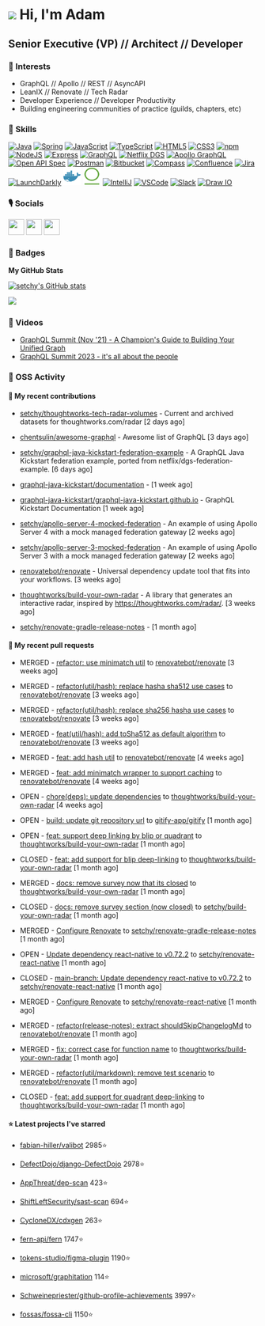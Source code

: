 ![](https://user-images.githubusercontent.com/18350557/176309783-0785949b-9127-417c-8b55-ab5a4333674e.gif) Hi, I'm Adam
============================================================================================================================

Senior Executive (VP) // Architect // Developer
-----------------------------------------------

### 🔭 Interests

- GraphQL // Apollo // REST // AsyncAPI
- LeanIX // Renovate // Tech Radar
- Developer Experience // Developer Productivity
- Building engineering communities of practice (guilds, chapters, etc)

### 💪 Skills

<p align="left">
  <a href="https://www.oracle.com/java/" target="_blank" rel="noreferrer"><img src="https://raw.githubusercontent.com/danielcranney/readme-generator/main/public/icons/skills/java-colored.svg" width="36" height="36" alt="Java" /></a>
  <a href="https://spring.io/" target="_blank" rel="noreferrer"><img src="https://cdn.worldvectorlogo.com/logos/spring-3.svg" width="36" height="36" alt="Spring" /></a> 
  <a href="https://developer.mozilla.org/en-US/docs/Web/JavaScript" target="_blank" rel="noreferrer"><img src="https://raw.githubusercontent.com/danielcranney/readme-generator/main/public/icons/skills/javascript-colored.svg" width="36" height="36" alt="JavaScript" /></a>
  <a href="https://www.typescriptlang.org/" target="_blank" rel="noreferrer"><img src="https://raw.githubusercontent.com/danielcranney/readme-generator/main/public/icons/skills/typescript-colored.svg" width="36" height="36" alt="TypeScript" /></a>
  <a href="https://developer.mozilla.org/en-US/docs/Glossary/HTML5" target="_blank" rel="noreferrer"><img src="https://raw.githubusercontent.com/danielcranney/readme-generator/main/public/icons/skills/html5-colored.svg" width="36" height="36" alt="HTML5" /></a>
  <a href="https://www.w3.org/TR/CSS/#css" target="_blank" rel="noreferrer"><img src="https://raw.githubusercontent.com/danielcranney/readme-generator/main/public/icons/skills/css3-colored.svg" width="36" height="36" alt="CSS3" /></a>
  <a href="https://www.npmjs.com//" target="_blank" rel="noreferrer"><img src="https://cdn.worldvectorlogo.com/logos/npm-square-red-1.svg" width="36" height="36" alt="npm" /></a>
  <a href="https://nodejs.org/en/" target="_blank" rel="noreferrer"><img src="https://raw.githubusercontent.com/danielcranney/readme-generator/main/public/icons/skills/nodejs-colored.svg" width="36" height="36" alt="NodeJS" /></a>
  <a href="https://expressjs.com/" target="_blank" rel="noreferrer"><img src="https://raw.githubusercontent.com/danielcranney/readme-generator/main/public/icons/skills/express-colored.svg" width="36" height="36" alt="Express" /></a>
  <a href="https://graphql.org/" target="_blank" rel="noreferrer"><img src="https://raw.githubusercontent.com/danielcranney/readme-generator/main/public/icons/skills/graphql-colored.svg" width="36" height="36" alt="GraphQL" /></a>
  <a href="https://netflix.github.io/dgs/" target="_blank" rel="noreferrer"><img src="https://raw.githubusercontent.com/Netflix/dgs/main/docs/images/dgs-framework-brand/Icon/dgs-icon--blue.svg" width="36" height="36" alt="Netflix DGS" /></a>
  <a href="https://apollographql.com/" target="_blank" rel="noreferrer"><img src="https://cdn.worldvectorlogo.com/logos/apollo-graphql-compact.svg" width="36" height="36" alt="Apollo GraphQL" /></a>
  <a href="https://swagger.io/specification/" target="_blank" rel="noreferrer"><img src="https://cdn.worldvectorlogo.com/logos/openapi-1.svg" width="36" height="36" alt="Open API Spec" /></a>
  <a href="https://www.postman.com//" target="_blank" rel="noreferrer"><img src="https://cdn.worldvectorlogo.com/logos/postman.svg" width="36" height="36" alt="Postman" /></a>
  <a href="https://www.atlassian.com/software/bitbucket" target="_blank" rel="noreferrer"><img src="https://cdn.worldvectorlogo.com/logos/bitbucket-icon.svg" width="36" height="36" alt="Bitbucket" /></a>
  <a href="https://www.atlassian.com/software/compass" target="_blank" rel="noreferrer"><img src="https://cdn.worldvectorlogo.com/logos/atlassian-compass-1.svg" width="36" height="36" alt="Compass" /></a>
  <a href="https://www.atlassian.com/software/confluence" target="_blank" rel="noreferrer"><img src="https://cdn.worldvectorlogo.com/logos/confluence-1.svg" width="36" height="36" alt="Confluence" /></a>
  <a href="https://www.atlassian.com/software/jira" target="_blank" rel="noreferrer"><img src="https://cdn.worldvectorlogo.com/logos/jira-1.svg" width="36" height="36" alt="Jira" /></a>
  <a href="https://launchdarkly.com/" target="_blank" rel="noreferrer"><img src="https://cdn.worldvectorlogo.com/logos/launchdarkly-2.svg" width="36" height="36" alt="LaunchDarkly" /></a>
  <a href="https://docker.com/" target="_blank" rel="noreferrer"><img src="https://raw.githubusercontent.com/nx211/homer-icons/master/png/docker.png" width="36" height="36" alt="Docker" /></a>
  <a href="https://jfrog.com/artifactory/" target="_blank" rel="noreferrer"><img src="https://raw.githubusercontent.com/nx211/homer-icons/master/png/artifactory.png" width="36" height="36" alt="Artifactory" /></a>
  <a href="https://www.jetbrains.com/idea/" target="_blank" rel="noreferrer"><img src="https://cdn.worldvectorlogo.com/logos/intellij-idea-1.svg" width="36" height="36" alt="IntelliJ" /></a>
  <a href="https://code.visualstudio.com/" target="_blank" rel="noreferrer"><img src="https://cdn.worldvectorlogo.com/logos/visual-studio-code-1.svg" width="36" height="36" alt="VSCode" /></a>
  <a href="https://slack.com/" target="_blank" rel="noreferrer"><img src="https://cdn.worldvectorlogo.com/logos/slack-new-logo.svg" width="36" height="36" alt="Slack" /></a>
  <a href="https://drawio-app.com/" target="_blank" rel="noreferrer"><img src="https://cdn.worldvectorlogo.com/logos/draw-io.svg" width="36" height="36" alt="Draw IO" /></a>
</p>

                      

### 🎙️ Socials
                  
<p align="left">
  <a href="https://www.github.com/setchy" target="_blank" rel="noreferrer"><img src="https://raw.githubusercontent.com/danielcranney/readme-generator/main/public/icons/socials/github.svg" width="32" height="32" /></a>
  <a href="https://www.linkedin.com/in/adamsetch" target="_blank" rel="noreferrer"><img src="https://raw.githubusercontent.com/danielcranney/readme-generator/main/public/icons/socials/linkedin.svg" width="32" height="32" /></a>
  <a href="https://www.twitter.com/setchy87" target="_blank" rel="noreferrer"><img src="https://raw.githubusercontent.com/danielcranney/readme-generator/main/public/icons/socials/twitter.svg" width="32" height="32" /></a>
</p>

### 📛 Badges

<b>My GitHub Stats</b>

<a href="http://www.github.com/setchy"><img src="https://github-readme-stats.vercel.app/api?username=setchy&show_icons=true&hide=&count_private=true&title_color=0891b2&text_color=ffffff&icon_color=0891b2&bg_color=1c1917&hide_border=true&show_icons=true" alt="setchy's GitHub stats" /></a>

<a href="http://www.github.com/setchy"><img src="https://github-readme-streak-stats.herokuapp.com/?user=setchy&stroke=ffffff&background=1c1917&ring=0891b2&fire=0891b2&currStreakNum=ffffff&currStreakLabel=0891b2&sideNums=ffffff&sideLabels=ffffff&dates=ffffff&hide_border=true" /></a>

### 📼 Videos

- [GraphQL Summit (Nov '21) - A Champion's Guide to Building Your Unified Graph](https://www.apollographql.com/events/roundtable/graphql-summit-november-2021/a-champions-guide-to-building-your-unified-graph)
- [GraphQL Summit 2023 - it's all about the people](https://www.youtube.com/watch?v=090IWEcHbJc)

### 🎯 OSS Activity
#### 🚀 My recent contributions



- [setchy/thoughtworks-tech-radar-volumes](https://github.com/setchy/thoughtworks-tech-radar-volumes) - Current and archived datasets for thoughtworks.com/radar  [2 days ago]

- [chentsulin/awesome-graphql](https://github.com/chentsulin/awesome-graphql) - Awesome list of GraphQL [3 days ago]

- [setchy/graphql-java-kickstart-federation-example](https://github.com/setchy/graphql-java-kickstart-federation-example) - A GraphQL Java Kickstart federation example, ported from netflix/dgs-federation-example. [6 days ago]

- [graphql-java-kickstart/documentation](https://github.com/graphql-java-kickstart/documentation) -  [1 week ago]

- [graphql-java-kickstart/graphql-java-kickstart.github.io](https://github.com/graphql-java-kickstart/graphql-java-kickstart.github.io) - GraphQL Kickstart Documentation [1 week ago]

- [setchy/apollo-server-4-mocked-federation](https://github.com/setchy/apollo-server-4-mocked-federation) - An example of using Apollo Server 4 with a mock managed federation gateway [2 weeks ago]

- [setchy/apollo-server-3-mocked-federation](https://github.com/setchy/apollo-server-3-mocked-federation) - An example of using Apollo Server 3 with a mock managed federation gateway [2 weeks ago]

- [renovatebot/renovate](https://github.com/renovatebot/renovate) - Universal dependency update tool that fits into your workflows. [3 weeks ago]

- [thoughtworks/build-your-own-radar](https://github.com/thoughtworks/build-your-own-radar) - A library that generates an interactive radar, inspired by https://thoughtworks.com/radar/. [3 weeks ago]

- [setchy/renovate-gradle-release-notes](https://github.com/setchy/renovate-gradle-release-notes) -  [1 month ago]

#### 🎉 My recent pull requests



- MERGED - [refactor: use minimatch util](https://github.com/renovatebot/renovate/pull/23549) to [renovatebot/renovate](https://github.com/renovatebot/renovate) [3 weeks ago]

- MERGED - [refactor(util/hash): replace hasha sha512 use cases](https://github.com/renovatebot/renovate/pull/23548) to [renovatebot/renovate](https://github.com/renovatebot/renovate) [3 weeks ago]

- MERGED - [refactor(util/hash): replace sha256 hasha use cases](https://github.com/renovatebot/renovate/pull/23547) to [renovatebot/renovate](https://github.com/renovatebot/renovate) [3 weeks ago]

- MERGED - [feat(util/hash): add toSha512 as default algorithm](https://github.com/renovatebot/renovate/pull/23544) to [renovatebot/renovate](https://github.com/renovatebot/renovate) [3 weeks ago]

- MERGED - [feat: add hash util](https://github.com/renovatebot/renovate/pull/23524) to [renovatebot/renovate](https://github.com/renovatebot/renovate) [4 weeks ago]

- MERGED - [feat: add minimatch wrapper to support caching](https://github.com/renovatebot/renovate/pull/23515) to [renovatebot/renovate](https://github.com/renovatebot/renovate) [4 weeks ago]

- OPEN - [ chore(deps): update dependencies](https://github.com/thoughtworks/build-your-own-radar/pull/338) to [thoughtworks/build-your-own-radar](https://github.com/thoughtworks/build-your-own-radar) [4 weeks ago]

- OPEN - [build: update git repository url](https://github.com/gitify-app/gitify/pull/593) to [gitify-app/gitify](https://github.com/gitify-app/gitify) [1 month ago]

- OPEN - [feat: support deep linking by blip or quadrant](https://github.com/thoughtworks/build-your-own-radar/pull/337) to [thoughtworks/build-your-own-radar](https://github.com/thoughtworks/build-your-own-radar) [1 month ago]

- CLOSED - [feat: add support for blip deep-linking](https://github.com/thoughtworks/build-your-own-radar/pull/336) to [thoughtworks/build-your-own-radar](https://github.com/thoughtworks/build-your-own-radar) [1 month ago]

- MERGED - [docs: remove survey now that its closed](https://github.com/thoughtworks/build-your-own-radar/pull/334) to [thoughtworks/build-your-own-radar](https://github.com/thoughtworks/build-your-own-radar) [1 month ago]

- CLOSED - [docs: remove survey section (now closed)](https://github.com/setchy/build-your-own-radar/pull/1) to [setchy/build-your-own-radar](https://github.com/setchy/build-your-own-radar) [1 month ago]

- MERGED - [Configure Renovate](https://github.com/setchy/renovate-gradle-release-notes/pull/1) to [setchy/renovate-gradle-release-notes](https://github.com/setchy/renovate-gradle-release-notes) [1 month ago]

- OPEN - [Update dependency react-native to v0.72.2](https://github.com/setchy/renovate-react-native/pull/4) to [setchy/renovate-react-native](https://github.com/setchy/renovate-react-native) [1 month ago]

- CLOSED - [main-branch: Update dependency react-native to v0.72.2](https://github.com/setchy/renovate-react-native/pull/2) to [setchy/renovate-react-native](https://github.com/setchy/renovate-react-native) [1 month ago]

- MERGED - [Configure Renovate](https://github.com/setchy/renovate-react-native/pull/1) to [setchy/renovate-react-native](https://github.com/setchy/renovate-react-native) [1 month ago]

- MERGED - [refactor(release-notes): extract shouldSkipChangelogMd](https://github.com/renovatebot/renovate/pull/23274) to [renovatebot/renovate](https://github.com/renovatebot/renovate) [1 month ago]

- MERGED - [fix: correct case for function name](https://github.com/thoughtworks/build-your-own-radar/pull/332) to [thoughtworks/build-your-own-radar](https://github.com/thoughtworks/build-your-own-radar) [1 month ago]

- MERGED - [refactor(util/markdown): remove test scenario](https://github.com/renovatebot/renovate/pull/23272) to [renovatebot/renovate](https://github.com/renovatebot/renovate) [1 month ago]

- CLOSED - [feat: add support for quadrant deep-linking](https://github.com/thoughtworks/build-your-own-radar/pull/331) to [thoughtworks/build-your-own-radar](https://github.com/thoughtworks/build-your-own-radar) [1 month ago]

#### ⭐ Latest projects I've starred



- [fabian-hiller/valibot](https://github.com/fabian-hiller/valibot) 2985⭐

- [DefectDojo/django-DefectDojo](https://github.com/DefectDojo/django-DefectDojo) 2978⭐

- [AppThreat/dep-scan](https://github.com/AppThreat/dep-scan) 423⭐

- [ShiftLeftSecurity/sast-scan](https://github.com/ShiftLeftSecurity/sast-scan) 694⭐

- [CycloneDX/cdxgen](https://github.com/CycloneDX/cdxgen) 263⭐

- [fern-api/fern](https://github.com/fern-api/fern) 1747⭐

- [tokens-studio/figma-plugin](https://github.com/tokens-studio/figma-plugin) 1190⭐

- [microsoft/graphitation](https://github.com/microsoft/graphitation) 114⭐

- [Schweinepriester/github-profile-achievements](https://github.com/Schweinepriester/github-profile-achievements) 3997⭐

- [fossas/fossa-cli](https://github.com/fossas/fossa-cli) 1150⭐


